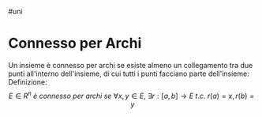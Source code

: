 #uni 
# Connesso per Archi
Un insieme è connesso per archi se esiste almeno un collegamento tra due punti all'interno dell'insieme, di cui tutti i punti facciano parte dell'insieme: 
Definizione: $$E \in R^n \ è \ connesso \ per \ archi \ se \ \forall x,y \in E , \ \exists r:[a,b] \to E \ t.c.\ r(a)=x, r(b)=y$$

